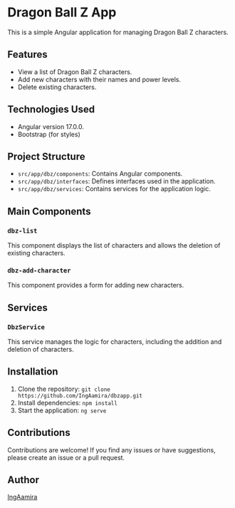 # Dragon Ball Z App

This is a simple Angular application for managing Dragon Ball Z characters.

## Features

- View a list of Dragon Ball Z characters.
- Add new characters with their names and power levels.
- Delete existing characters.

## Technologies Used

- Angular version 17.0.0.
- Bootstrap (for styles)

## Project Structure

- `src/app/dbz/components`: Contains Angular components.
- `src/app/dbz/interfaces`: Defines interfaces used in the application.
- `src/app/dbz/services`: Contains services for the application logic.

## Main Components

### `dbz-list`

This component displays the list of characters and allows the deletion of existing characters.

### `dbz-add-character`

This component provides a form for adding new characters.

## Services

### `DbzService`

This service manages the logic for characters, including the addition and deletion of characters.

## Installation

1. Clone the repository: `git clone https://github.com/IngAamira/dbzapp.git`
2. Install dependencies: `npm install`
3. Start the application: `ng serve`

## Contributions

Contributions are welcome! If you find any issues or have suggestions, please create an issue or a pull request.

## Author

[IngAamira](https://ingaamira.github.io/)
